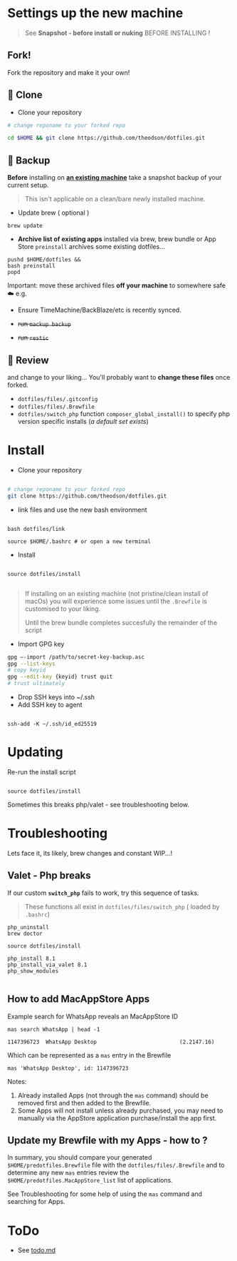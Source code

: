 # Settings up the new machine

> See **Snapshot - before install or nuking** BEFORE INSTALLING !

## Fork!

Fork the repository and make it your own! 



## 🤖 Clone 

- Clone your repository

```bash
# change reponame to your forked repo

cd $HOME && git clone https://github.com/theodson/dotfiles.git 
```



##  🧨 Backup 

**Before** installing on **<u>an existing machine</u>** take a snapshot backup of your current setup. 

> This isn't applicable on a clean/bare newly installed machine.



- Update brew ( optional )

```
brew update
```


- **Archive list of existing apps** installed via brew, brew bundle or App Store
  `preinstall` archives some existing dotfiles... 

```
pushd $HOME/dotfiles && 
bash preinstall 
popd
```
Important: move these archived files __off your machine__ to somewhere safe ☁️  e.g. 



- Ensure TimeMachine/BackBlaze/etc is recently synced.

- ~~run `mackup backup`~~
- ~~run `restic`~~



##  🧐 Review

and change to your liking... You'll probably want to **change these files** once forked.

- `dotfiles/files/.gitconfig`
- `dotfiles/files/.Brewfile`
- `dotfiles/switch_php` function `composer_global_install()` to specify php version specific installs (*a default set exists*)



# Install

- Clone your repository

```sh

# change reponame to your forked repo
git clone https://github.com/theodson/dotfiles.git 

```

- link files and use the new bash environment

```

bash dotfiles/link

source $HOME/.bashrc # or open a new terminal

```

- Install

```

source dotfiles/install


```

> If installing on an existing machine (not pristine/clean install of macOs) you will experience some issues until the `.Brewfile` is customised to your liking. 
>
> Until the brew bundle completes succesfully the remainder of the script 

- Import GPG key

```sh
gpg —-import /path/to/secret-key-backup.asc
gpg --list-keys
# copy keyid
gpg --edit-key {keyid} trust quit
# trust ultimately
```

- Drop SSH keys into ~/.ssh
- Add SSH key to agent

```

ssh-add -K ~/.ssh/id_ed25519

```



# Updating

Re-run the install script

```

source dotfiles/install

```

Sometimes this breaks php/valet - see troubleshooting below.



# Troubleshooting

Lets face it, its likely, brew changes and constant WIP...!

## Valet - Php breaks 

If our custom **`switch_php`** fails to work, try this sequence of tasks.

> These functions all exist in `dotfiles/files/switch_php` ( loaded by `.bashrc`)

```
php_uninstall
brew doctor

source dotfiles/install

php_install 8.1
php_install_via_valet 8.1
php_show_modules
```

```

```



## How to add MacAppStore Apps 

Example search for WhatsApp reveals an MacAppStore ID

```
mas search WhatsApp | head -1

1147396723  WhatsApp Desktop                          (2.2147.16)
```

Which can be represented as a `mas` entry in the Brewfile 

```
mas 'WhatsApp Desktop', id: 1147396723
```

Notes:

1. Already installed Apps (not through the `mas` command) should be removed first and then added to the Brewfile.
2. Some Apps will not install unless already purchased, you may need to manually via the AppStore application purchase/install the app first.



## Update my Brewfile with my Apps - how to ?

In summary, you should compare your generated `$HOME/predotfiles.Brewfile` file with the `dotfiles/files/.Brewfile` and to determine any new `mas` entries review the `$HOME/predotfiles.MacAppStore_list` list of applications. 

See Troubleshooting for some help of using the `mas` command and searching for Apps.



# ToDo

- See [todo.md](todo.md)
